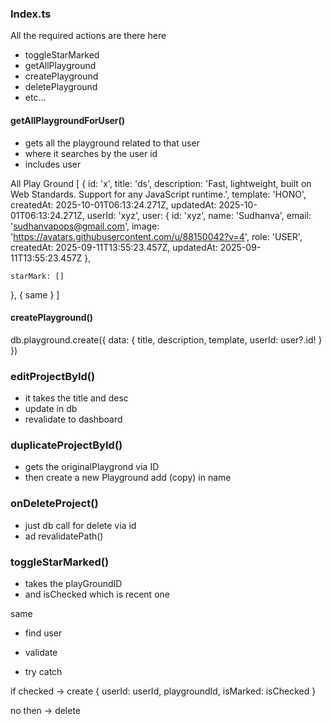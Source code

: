 ### Index.ts

All the required actions are there here 
- toggleStarMarked
- getAllPlayground
- createPlayground
- deletePlayground
- etc...

#### getAllPlaygroundForUser()

- gets all the playground related to that user
- where it searches by the user id 
- includes user

All Play Ground [
  {
    id: 'x',
    title: 'ds',
    description: 'Fast, lightweight, built on Web Standards. Support for any JavaScript runtime.',
    template: 'HONO',
    createdAt: 2025-10-01T06:13:24.271Z,
    updatedAt: 2025-10-01T06:13:24.271Z,
    userId: 'xyz',
    <!-- Full user is included -->
    user: {
      id: 'xyz',
      name: 'Sudhanva',
      email: 'sudhanvapops@gmail.com',
      image: 'https://avatars.githubusercontent.com/u/88150042?v=4',
      role: 'USER',
      createdAt: 2025-09-11T13:55:23.457Z,
      updatedAt: 2025-09-11T13:55:23.457Z
    },

    starMark: []
  },
  {
    same
  }
]



#### createPlayground()

db.playground.create({
            data: {
                title,
                description,
                template,
                userId: user?.id!
            }
})



### editProjectById()

- it takes the title and desc
- update in db
- revalidate to dashboard



### duplicateProjectById()

- gets the originalPlaygrond via ID
- then create a new Playground add (copy) in name 


### onDeleteProject()

- just db call for delete via id
- ad revalidatePath()

### toggleStarMarked()

- takes the playGroundID
- and isChecked which is recent one

same

- find user
- validate

- try catch

if checked -> create 
{
  userId: userId,
  playgroundId,
  isMarked: isChecked
}

no then -> delete
